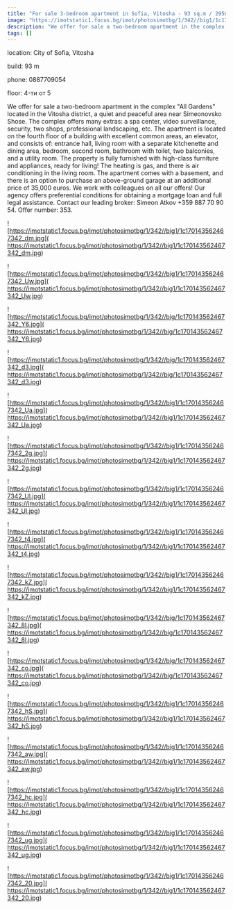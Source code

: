 ```yaml
---
title: "For sale 3-bedroom apartment in Sofia, Vitosha - 93 sq.m / 295000 EUR :: imot.bg Ad"
image: "https://imotstatic1.focus.bg/imot/photosimotbg/1/342//big1/1c170143562467342_p2.jpg"
description: "We offer for sale a two-bedroom apartment in the complex 'All Gardens' located in the Vitosha district, a quiet and peaceful area near Simeonovsko Shose. The complex offers many extras: a spa center, video surveillance, security, two shops, professional landscaping, etc. The apartment is located on the fourth floor of a building with excellent common areas, an elevator, and consists of: entrance hall, living room with a separate kitchenette and dining area, bedroom, second room, bathroom with toilet, two balconies, and a utility room. The property is fully furnished with high-class furniture and appliances, ready for living! The heating is gas, and there is air conditioning in the living room. The apartment comes with a basement, and there is an option to purchase an above-ground garage at an additional price of 35,000 euros. We work with colleagues on all our offers! Our agency offers preferential conditions for obtaining a mortgage loan and full legal assistance. Contact our leading broker: Simeon Atkov +359 887 70 90 54. Offer number: 353."
tags: []
---
```


location: City of Sofia, Vitosha

build: 93 m

phone: 0887709054

floor: 4-ти от 5

We offer for sale a two-bedroom apartment in the complex "All Gardens" located in the Vitosha district, a quiet and peaceful area near Simeonovsko Shose. The complex offers many extras: a spa center, video surveillance, security, two shops, professional landscaping, etc. The apartment is located on the fourth floor of a building with excellent common areas, an elevator, and consists of: entrance hall, living room with a separate kitchenette and dining area, bedroom, second room, bathroom with toilet, two balconies, and a utility room. The property is fully furnished with high-class furniture and appliances, ready for living! The heating is gas, and there is air conditioning in the living room. The apartment comes with a basement, and there is an option to purchase an above-ground garage at an additional price of 35,000 euros. We work with colleagues on all our offers! Our agency offers preferential conditions for obtaining a mortgage loan and full legal assistance. Contact our leading broker: Simeon Atkov +359 887 70 90 54. Offer number: 353.


![https://imotstatic1.focus.bg/imot/photosimotbg/1/342//big1/1c170143562467342_dm.jpg]( https://imotstatic1.focus.bg/imot/photosimotbg/1/342//big1/1c170143562467342_dm.jpg)


![https://imotstatic1.focus.bg/imot/photosimotbg/1/342//big1/1c170143562467342_Uw.jpg]( https://imotstatic1.focus.bg/imot/photosimotbg/1/342//big1/1c170143562467342_Uw.jpg)


![https://imotstatic1.focus.bg/imot/photosimotbg/1/342//big/1c170143562467342_Y6.jpg]( https://imotstatic1.focus.bg/imot/photosimotbg/1/342//big/1c170143562467342_Y6.jpg)


![https://imotstatic1.focus.bg/imot/photosimotbg/1/342//big/1c170143562467342_d3.jpg]( https://imotstatic1.focus.bg/imot/photosimotbg/1/342//big/1c170143562467342_d3.jpg)


![https://imotstatic1.focus.bg/imot/photosimotbg/1/342//big1/1c170143562467342_Ua.jpg]( https://imotstatic1.focus.bg/imot/photosimotbg/1/342//big1/1c170143562467342_Ua.jpg)


![https://imotstatic1.focus.bg/imot/photosimotbg/1/342//big1/1c170143562467342_2g.jpg]( https://imotstatic1.focus.bg/imot/photosimotbg/1/342//big1/1c170143562467342_2g.jpg)


![https://imotstatic1.focus.bg/imot/photosimotbg/1/342//big1/1c170143562467342_Ul.jpg]( https://imotstatic1.focus.bg/imot/photosimotbg/1/342//big1/1c170143562467342_Ul.jpg)


![https://imotstatic1.focus.bg/imot/photosimotbg/1/342//big1/1c170143562467342_t4.jpg]( https://imotstatic1.focus.bg/imot/photosimotbg/1/342//big1/1c170143562467342_t4.jpg)


![https://imotstatic1.focus.bg/imot/photosimotbg/1/342//big1/1c170143562467342_kZ.jpg]( https://imotstatic1.focus.bg/imot/photosimotbg/1/342//big1/1c170143562467342_kZ.jpg)


![https://imotstatic1.focus.bg/imot/photosimotbg/1/342//big/1c170143562467342_8l.jpg]( https://imotstatic1.focus.bg/imot/photosimotbg/1/342//big/1c170143562467342_8l.jpg)


![https://imotstatic1.focus.bg/imot/photosimotbg/1/342//big/1c170143562467342_co.jpg]( https://imotstatic1.focus.bg/imot/photosimotbg/1/342//big/1c170143562467342_co.jpg)


![https://imotstatic1.focus.bg/imot/photosimotbg/1/342//big1/1c170143562467342_hS.jpg]( https://imotstatic1.focus.bg/imot/photosimotbg/1/342//big1/1c170143562467342_hS.jpg)


![https://imotstatic1.focus.bg/imot/photosimotbg/1/342//big1/1c170143562467342_aw.jpg]( https://imotstatic1.focus.bg/imot/photosimotbg/1/342//big1/1c170143562467342_aw.jpg)


![https://imotstatic1.focus.bg/imot/photosimotbg/1/342//big1/1c170143562467342_hc.jpg]( https://imotstatic1.focus.bg/imot/photosimotbg/1/342//big1/1c170143562467342_hc.jpg)


![https://imotstatic1.focus.bg/imot/photosimotbg/1/342//big1/1c170143562467342_ug.jpg]( https://imotstatic1.focus.bg/imot/photosimotbg/1/342//big1/1c170143562467342_ug.jpg)


![https://imotstatic1.focus.bg/imot/photosimotbg/1/342//big1/1c170143562467342_20.jpg]( https://imotstatic1.focus.bg/imot/photosimotbg/1/342//big1/1c170143562467342_20.jpg)


